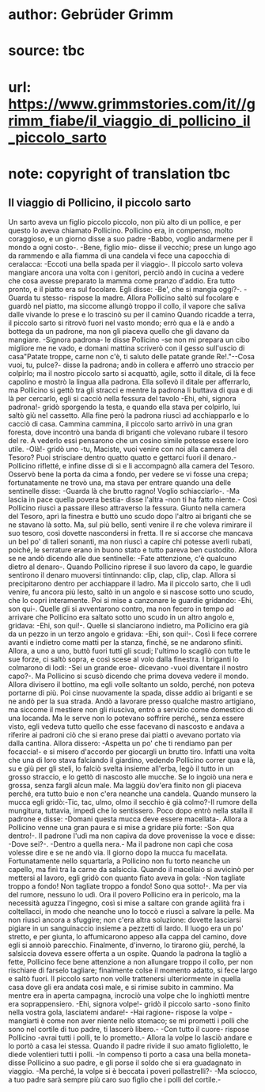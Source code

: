 # author: Gebrüder Grimm
# source: tbc
# url: https://www.grimmstories.com/it//grimm_fiabe/il_viaggio_di_pollicino_il_piccolo_sarto
# note: copyright of translation tbc

## Il viaggio di Pollicino, il piccolo sarto 

Un sarto aveva un figlio piccolo piccolo, non più alto di un pollice, e
per questo lo aveva chiamato Pollicino. Pollicino era, in compenso,
molto coraggioso, e un giorno disse a suo padre -Babbo, voglio andarmene
per il mondo a ogni costo-. -Bene, figlio mio- disse il vecchio; prese
un lungo ago da rammendo e alla fiamma di una candela vi fece una
capocchia di ceralacca: -Eccoti una bella spada per il viaggio-. Il
piccolo sarto voleva mangiare ancora una volta con i genitori, perciò
andò in cucina a vedere che cosa avesse preparato la mamma come pranzo
d'addio. Era tutto pronto, e il piatto era sul focolare. Egli disse:
-Be', che si mangia oggi?-. -Guarda tu stesso- rispose la madre. Allora
Pollicino saltò sul focolare e guardò nel piatto, ma siccome allungò
troppo il collo, il vapore che saliva dalle vivande lo prese e lo
trascinò su per il camino Quando ricadde a terra, il piccolo sarto si
ritrovò fuori nel vasto mondo; errò qua e là e andò a bottega da un
padrone, ma non gli piaceva quello che gli davano da mangiare. -Signora
padrona- le disse Pollicino -se non mi prepara un cibo migliore me ne
vado, e domani mattina scriverò con il gesso sull'uscio di casa"Patate
troppe, carne non c'è, ti saluto delle patate grande Re!."--Cosa
vuoi, tu, pulce?- disse la padrona; andò in collera e afferrò uno
straccio per colpirlo; ma il nostro piccolo sarto si acquattò, agile,
sotto il ditale, di là fece capolino e mostrò la lingua alla padrona.
Ella sollevò il ditale per afferrarlo, ma Pollicino si gettò tra gli
stracci e mentre la padrona li buttava di qua e di là per cercarlo, egli
si cacciò nella fessura del tavolo -Ehi, ehi, signora padrona!- gridò
sporgendo la testa, e quando ella stava per colpirlo, lui saltò giù nel
cassetto. Alla fine però la padrona riuscì ad acchiapparlo e lo cacciò
di casa. Cammina cammina, il piccolo sarto arrivò in una gran foresta,
dove incontrò una banda di briganti che volevano rubare il tesoro del
re. A vederlo essi pensarono che un cosino simile potesse essere loro
utile. -Olà!- gridò uno -tu, Maciste, vuoi venire con noi alla camera
del Tesoro? Puoi strisciare dentro quatto quatto e gettarci fuori il
denaro.- Pollicino rifletté‚ e infine disse di sì e li accompagnò alla
camera del Tesoro. Osservò bene la porta da cima a fondo, per vedere se
vi fosse una crepa; fortunatamente ne trovò una, ma stava per entrare
quando una delle sentinelle disse: -Guarda là che brutto ragno! Voglio
schiacciarlo-. -Ma lascia in pace quella povera bestia- disse l'altra
-non ti ha fatto niente.- Così Pollicino riuscì a passare illeso
attraverso la fessura. Giunto nella camera del Tesoro, aprì la finestra
e buttò uno scudo dopo l'altro ai briganti che se ne stavano là sotto.
Ma, sul più bello, sentì venire il re che voleva rimirare il suo tesoro,
così dovette nascondersi in fretta. Il re si accorse che mancava un bel
po' di talleri sonanti, ma non riuscì a capire chi potesse averli
rubati, poiché‚ le serrature erano in buono stato e tutto pareva ben
custodito. Allora se ne andò dicendo alle due sentinelle: -Fate
attenzione, c'è qualcuno dietro al denaro-. Quando Pollicino riprese il
suo lavoro da capo, le guardie sentirono il denaro muoversi tintinnando:
clip, clap, clip, clap. Allora si precipitarono dentro per acchiappare
il ladro. Ma il piccolo sarto, che li udì venire, fu ancora più lesto,
saltò in un angolo e si nascose sotto uno scudo, che lo copri
interamente. Poi si mise a canzonare le guardie gridando: -Ehi, son
qui-. Quelle gli si avventarono contro, ma non fecero in tempo ad
arrivare che Pollicino era saltato sotto uno scudo in un altro angolo e,
gridava: -Ehi, son qui!-. Quelle si slanciarono indietro, ma Pollicino
era già da un pezzo in un terzo angolo e gridava: -Ehi, son qui!-. Così
li fece correre avanti e indietro come matti per la stanza, finché‚ se
ne andarono sfiniti. Allora, a uno a uno, buttò fuori tutti gli scudi;
l'ultimo lo scagliò con tutte le sue forze, ci saltò sopra, e così
scese al volo dalla finestra. I briganti lo colmarono di lodi: -Sei un
grande eroe- dicevano -vuoi diventare il nostro capo?-. Ma Pollicino si
scusò dicendo che prima doveva vedere il mondo. Allora divisero il
bottino, ma egli volle soltanto un soldo, perché‚ non poteva portarne di
più. Poi cinse nuovamente la spada, disse addio ai briganti e se ne andò
per la sua strada. Andò a lavorare presso qualche mastro artigiano, ma
siccome il mestiere non gli riusciva, entrò a servizio come domestico di
una locanda. Ma le serve non lo potevano soffrire perché‚, senza essere
visto, egli vedeva tutto quello che esse facevano di nascosto e andava a
riferire ai padroni ciò che si erano prese dai piatti o avevano portato
via dalla cantina. Allora dissero: -Aspetta un po' che ti rendiamo pan
per focaccia!- e si misero d'accordo per giocargli un brutto tiro.
Infatti una volta che una di loro stava falciando il giardino, vedendo
Pollicino correr qua e là, su e giù per gli steli, lo falciò svelta
insieme all'erba, legò il tutto in un grosso straccio, e lo gettò di
nascosto alle mucche. Se lo ingoiò una nera e grossa, senza fargli alcun
male. Ma laggiù dov'era finito non gli piaceva perché‚ era tutto buio e
non c'era neanche una candela. Quando munsero la mucca egli gridò:-Tic,
tac, ulmo, olmo il secchio è già colmo?-Il rumore della mungitura,
tuttavia, impedì che lo sentissero. Poco dopo entrò nella stalla il
padrone e disse: -Domani questa mucca deve essere macellata-. Allora a
Pollicino venne una gran paura e si mise a gridare più forte: -Son qua
dentro!-. Il padrone l'udì ma non capiva da dove provenisse la voce e
disse: -Dove sei?-. -Dentro a quella nera.- Ma il padrone non capì che
cosa volesse dire e se ne andò via. Il giorno dopo la mucca fu
macellata. Fortunatamente nello squartarla, a Pollicino non fu torto
neanche un capello, ma finì tra la carne da salsiccia. Quando il
macellaio si avvicinò per mettersi al lavoro, egli gridò con quanto
fiato aveva in gola: -Non tagliate troppo a fondo! Non tagliate troppo a
fondo! Sono qua sotto!-. Ma per via del rumore, nessuno lo udì. Ora il
povero Pollicino era in pericolo, ma la necessità aguzza l'ingegno,
così si mise a saltare con grande agilità fra i coltellacci, in modo che
neanche uno lo toccò e riuscì a salvare la pelle. Ma non riuscì ancora a
sfuggire; non c'era altra soluzione: dovette lasciarsi pigiare in un
sanguinaccio insieme a pezzetti di lardo. Il luogo era un po' stretto,
e per giunta, lo affumicarono appeso alla cappa del camino, dove egli si
annoiò parecchio. Finalmente, d'inverno, lo tirarono giù, perché‚ la
salsiccia doveva essere offerta a un ospite. Quando la padrona la tagliò
a fette, Pollicino fece bene attenzione a non allungare troppo il collo,
per non rischiare di farselo tagliare; finalmente colse il momento
adatto, si fece largo e saltò fuori. Il piccolo sarto non volle
trattenersi ulteriormente in quella casa dove gli era andata così male,
e si rimise subito in cammino. Ma mentre era in aperta campagna,
incrociò una volpe che lo inghiottì mentre era soprappensiero. -Ehi,
signora volpe!- gridò il piccolo sarto -sono finito nella vostra gola,
lasciatemi andare!- -Hai ragione- rispose la volpe -mangiarti è come non
aver niente nello stomaco; se mi prometti i polli che sono nel cortile
di tuo padre, ti lascerò libero.- -Con tutto il cuore- rispose Pollicino
-avrai tutti i polli, te lo prometto.- Allora la volpe lo lasciò andare
e lo portò a casa lei stessa. Quando il padre rivide il suo amato
figlioletto, le diede volentieri tutti i polli. -In compenso ti porto a
casa una bella moneta- disse Pollicino a suo padre, e gli porse il soldo
che si era guadagnato in viaggio. -Ma perché‚ la volpe si è beccata i
poveri pollastrelli?- -Ma sciocco, a tuo padre sarà sempre più caro suo
figlio che i polli del cortile.-
